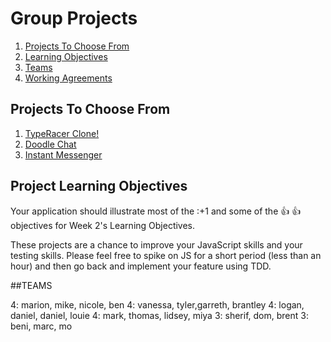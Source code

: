 # Group Projects
1. [Projects To Choose From](#projects-to-choose-from)
1. [Learning Objectives](#learning-objectives)
1. [Teams](#teams)
1. [Working Agreements](../working-agreements.md)

## Projects To Choose From

1. [TypeRacer Clone!](group-projects/typeracer.md)
1. [Doodle Chat](group-projects/doodle-chat.md)
1. [Instant Messenger](group-projects/instant-messenger.md)


## Project Learning Objectives

Your application should illustrate most of the :+1 and some of the :+1: :+1:
objectives for Week 2's Learning Objectives.  

These projects are a chance to improve your JavaScript skills and your testing skills. Please feel free to spike on JS for a short period (less than an hour) and then go back and implement your feature using TDD.


##TEAMS

4: marion, mike, nicole, ben
4: vanessa, tyler,garreth, brantley
4: logan, daniel, daniel, louie
4: mark, thomas, lidsey, miya
3: sherif, dom, brent
3: beni, marc, mo
